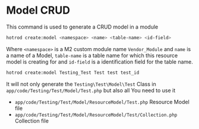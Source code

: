 # Model CRUD

This command is used to generate a CRUD model in a module

   ``` bash
   hotrod create:model <namespace> <name> <table-name> <id-field>
   ```
   
Where `<namespace>` is a M2 custom module name `Vendor_Module` and `name` is a name of a Model, `table-name` is a table name 
for which this resource model is creating for and `id-field` is a identification field for the table name.

  ```bash
  hotrod create:model Testing_Test Test test test_id
  ```
  
It will not only generate the `Testing\Test\Model\Test` Class in `app/code/Testing/Test/Model/Test.php` but also
all You need to use it
* `app/code/Testing/Test/Model/ResourceModel/Test.php` Resource Model file
* `app/code/Testing/Test/Model/ResourceModel/Test/Collection.php` Collection file
